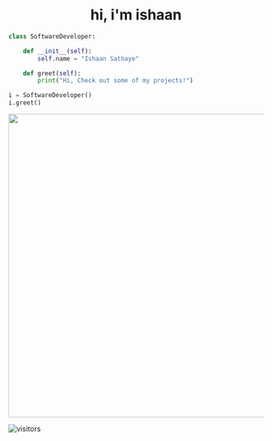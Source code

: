 <h1 align="center">hi, i'm ishaan</h1>

```python
class SoftwareDeveloper:

    def __init__(self):
        self.name = "Ishaan Sathaye"

    def greet(self):
        print("Hi, Check out some of my projects!")

i = SoftwareDeveloper()
i.greet()
```

<p align="center">
    <img src = "http://github-readme-streak-stats.herokuapp.com?user=ishaansathaye&theme=Javascript-dark&hide_border=true&date_format=M%20j%5B%2C%20Y%5D)" width = 600>
</p>

![visitors](https://visitor-badge.laobi.icu/badge?page_id=ishaansathaye.ishaansathaye)